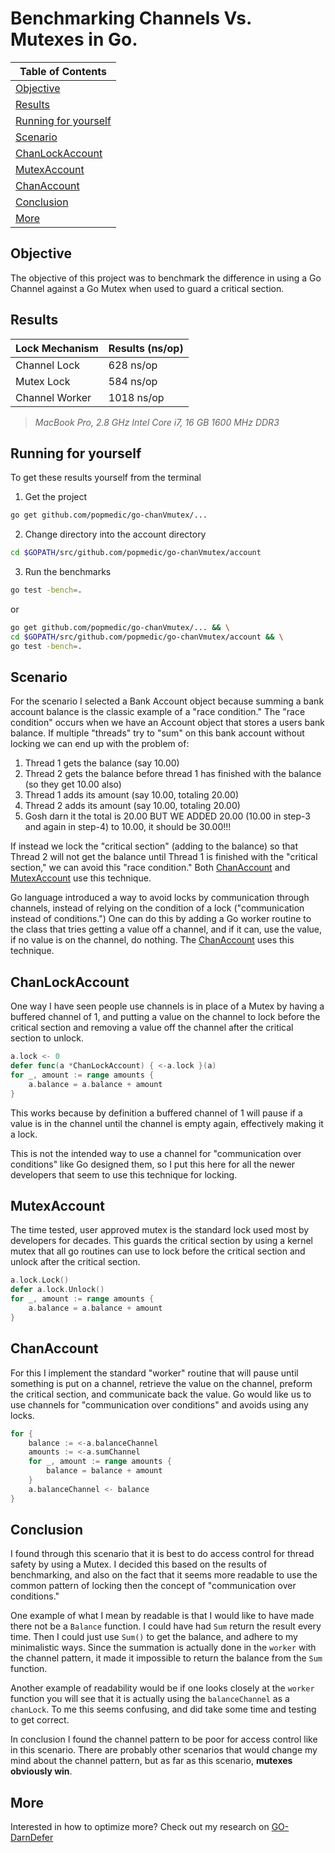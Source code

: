# Benchmarking Channels Vs. Mutexes in Go.
| Table of Contents |
| --- |
| [Objective](#objective) |
| [Results](#results) |
| [Running for yourself](#running-for-yourself) |
| [Scenario](#scenario) |
| [ChanLockAccount](#chanlockaccount) |
| [MutexAccount](#mutexaccount) |
| [ChanAccount](#chanaccount) |
| [Conclusion](#conclusion) |
| [More](#more) |

## Objective

The objective of this project was to benchmark the difference in using a Go Channel against a Go Mutex when used to guard a critical section.

## Results

| Lock Mechanism | Results (ns/op) |
| --- | --- |
| Channel Lock | 628 ns/op |
| Mutex Lock | 584 ns/op |
| Channel Worker | 1018 ns/op |

> _MacBook Pro, 2.8 GHz Intel Core i7, 16 GB 1600 MHz DDR3_

## Running for yourself

To get these results yourself from the terminal 

1. Get the project 

``` bash
go get github.com/popmedic/go-chanVmutex/...
```

2. Change directory into the account directory 

``` bash
cd $GOPATH/src/github.com/popmedic/go-chanVmutex/account
```

3. Run the benchmarks 

``` bash
go test -bench=.
```

or

``` bash
go get github.com/popmedic/go-chanVmutex/... && \
cd $GOPATH/src/github.com/popmedic/go-chanVmutex/account && \
go test -bench=.
```

## Scenario

For the scenario I selected a Bank Account object because summing a bank account balance is the classic example of a "race condition."  The "race condition" occurs when we have an Account object that stores a users bank balance.  If multiple "threads" try to "sum" on this bank account without locking we can end up with the problem of:

1. Thread 1 gets the balance (say 10.00)
2. Thread 2 gets the balance before thread 1 has finished with the balance (so they get 10.00 also)
3. Thread 1 adds its amount (say 10.00, totaling 20.00)
4. Thread 2 adds its amount (say 10.00, totaling 20.00)
5. Gosh darn it the total is 20.00 BUT WE ADDED 20.00 (10.00 in step-3 and again in step-4) to 10.00, it should be 30.00!!!

If instead we lock the "critical section" (adding to the balance) so that Thread 2 will not get the balance until Thread 1 is finished with the "critical section," we can avoid this "race condition."  Both [ChanAccount](#chanlockaccount) and [MutexAccount](#mutexaccount) use this technique.

Go language introduced a way to avoid locks by communication through channels, instead of relying on the condition of a lock ("communication instead of conditions.")  One can do this by adding a Go worker routine to the class that tries getting a value off a channel, and if it can, use the value, if no value is on the channel, do nothing. The [ChanAccount](#chanaccount) uses this technique.

## ChanLockAccount

One way I have seen people use channels is in place of a Mutex by having a buffered channel of 1, and putting a value on the channel to lock before the critical section and removing a value off the channel after the critical section to unlock.  

``` Go
a.lock <- 0
defer func(a *ChanLockAccount) { <-a.lock }(a)
for _, amount := range amounts {
    a.balance = a.balance + amount
}
```

This works because by definition a buffered channel of 1 will pause if a value is in the channel until the channel is empty again, effectively making it a lock.

This is not the intended way to use a channel for "communication over conditions" like Go designed them, so I put this here for all the newer developers that seem to use this technique for locking.

## MutexAccount

The time tested, user approved mutex is the standard lock used most by developers for decades.  This guards the critical section by using a kernel mutex that all go routines can use to lock before the critical section and unlock after the critical section.

``` Go
a.lock.Lock()
defer a.lock.Unlock()
for _, amount := range amounts {
    a.balance = a.balance + amount
}
```

## ChanAccount

For this I implement the standard "worker" routine that will pause until something is put on a channel, retrieve the value on the channel, preform the critical section, and communicate back the value.  Go would like us to use channels for "communication over conditions" and avoids using any locks.

``` Go
for {
    balance := <-a.balanceChannel
    amounts := <-a.sumChannel
    for _, amount := range amounts {
        balance = balance + amount
    }
    a.balanceChannel <- balance
}
```

## Conclusion

I found through this scenario that it is best to do access control for thread safety by using a Mutex.  I decided this based on the results of benchmarking, and also on the fact that it seems more readable to use the common pattern of locking then the concept of "communication over conditions."  

One example of what I mean by readable is that I would like to have made there not be a `Balance` function.  I could have had `Sum` return the result every time. Then I could just use `Sum()` to get the balance, and adhere to my minimalistic ways.  Since the summation is actually done in the `worker` with the channel pattern, it made it impossible to return the balance from the `Sum` function.

Another example of readability would be if one looks closely at the `worker` function you will see that it is actually using the `balanceChannel` as a `chanLock`. To me this seems confusing, and did take some time and testing to get correct.  

In conclusion I found the channel pattern to be poor for access control like in this scenario.  There are probably other scenarios that would change my mind about the channel pattern, but as far as this scenario, **mutexes obviously win**.

## More

Interested in how to optimize more?  Check out my research on [GO-DarnDefer](https://github.com/popmedic/go-darndefer)